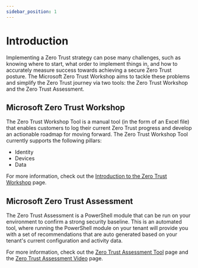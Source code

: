 ```yaml
---
sidebar_position: 1
---
```


# Introduction

Implementing a Zero Trust strategy can pose many challenges, such as knowing where to start, what order to implement things in, and how to accurately measure success towards achieving a secure Zero Trust posture. The Microsoft Zero Trust Workshop aims to tackle these problems and simplify the Zero Trust journey via two tools: the Zero Trust Workshop and the Zero Trust Assessment.

## Microsoft Zero Trust Workshop
The Zero Trust Workshop Tool is a manual tool (in the form of an Excel file) that enables customers to log their current Zero Trust progress and develop an actionable roadmap for moving forward. The Zero Trust Workshop Tool currently supports the following pillars:
- Identity
- Devices
- Data

For more information, check out the [Introduction to the Zero Trust Workshop](./videos/IntroductionToZT.md) page.

## Microsoft Zero Trust Assessment
The Zero Trust Assessment is a PowerShell module that can be run on your environment to confirm a strong security baseline. This is an automated tool, where running the PowerShell module on your tenant will provide you with a set of recommendations that are auto generated based on your tenant's current configuration and activity data.

For more information, check out the [Zero Trust Assessment Tool](./app-permissions) page and the [Zero Trust Assessment Video](./videos/Assessment.md) page.